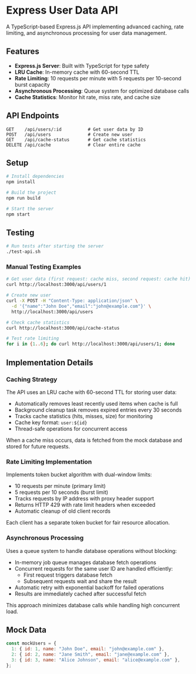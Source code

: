 # Express User Data API

A TypeScript-based Express.js API implementing advanced caching, rate limiting, and asynchronous processing for user data management.

## Features

- **Express.js Server**: Built with TypeScript for type safety
- **LRU Cache**: In-memory cache with 60-second TTL
- **Rate Limiting**: 10 requests per minute with 5 requests per 10-second burst capacity
- **Asynchronous Processing**: Queue system for optimized database calls
- **Cache Statistics**: Monitor hit rate, miss rate, and cache size

## API Endpoints

```
GET    /api/users/:id          # Get user data by ID
POST   /api/users              # Create new user
GET    /api/cache-status       # Get cache statistics
DELETE /api/cache              # Clear entire cache
```

## Setup

```bash
# Install dependencies
npm install

# Build the project
npm run build

# Start the server
npm start
```

## Testing

```bash
# Run tests after starting the server
./test-api.sh
```

### Manual Testing Examples

```bash
# Get user data (first request: cache miss, second request: cache hit)
curl http://localhost:3000/api/users/1

# Create new user
curl -X POST -H "Content-Type: application/json" \
  -d '{"name":"John Doe","email":"john@example.com"}' \
  http://localhost:3000/api/users

# Check cache statistics
curl http://localhost:3000/api/cache-status

# Test rate limiting
for i in {1..6}; do curl http://localhost:3000/api/users/1; done
```

## Implementation Details

### Caching Strategy

The API uses an LRU cache with 60-second TTL for storing user data:

- Automatically removes least recently used items when cache is full
- Background cleanup task removes expired entries every 30 seconds
- Tracks cache statistics (hits, misses, size) for monitoring
- Cache key format: `user:${id}`
- Thread-safe operations for concurrent access

When a cache miss occurs, data is fetched from the mock database and stored for future requests.

### Rate Limiting Implementation

Implements token bucket algorithm with dual-window limits:

- 10 requests per minute (primary limit)
- 5 requests per 10 seconds (burst limit)
- Tracks requests by IP address with proxy header support
- Returns HTTP 429 with rate limit headers when exceeded
- Automatic cleanup of old client records

Each client has a separate token bucket for fair resource allocation.

### Asynchronous Processing

Uses a queue system to handle database operations without blocking:

- In-memory job queue manages database fetch operations
- Concurrent requests for the same user ID are handled efficiently:
  - First request triggers database fetch
  - Subsequent requests wait and share the result
- Automatic retry with exponential backoff for failed operations
- Results are immediately cached after successful fetch

This approach minimizes database calls while handling high concurrent load.

## Mock Data

```javascript
const mockUsers = {
  1: { id: 1, name: "John Doe", email: "john@example.com" },
  2: { id: 2, name: "Jane Smith", email: "jane@example.com" },
  3: { id: 3, name: "Alice Johnson", email: "alice@example.com" },
};
```
